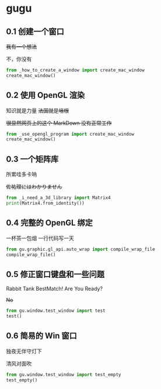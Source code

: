 # gugu

## 0.1 创建一个窗口
~~我有一个想法~~

不，你没有
```python
from _how_to_create_a_window import create_mac_window
create_mac_window()
```

## 0.2 使用 OpenGL 渲染
知识就是力量 ~~法国就是培根~~

~~很显然网页上的这个 MarkDown 没有正常工作~~
```python
from _use_opengl_program import create_mac_window
create_mac_window()
```

## 0.3 一个矩阵库
所累哇多卡呐

~~佐祐理にはわかりません~~
```python
from _i_need_a_3d_library import Matrix4
print(Matrix4.from_identity())
```

## 0.4 完整的 OpenGL 绑定
一杯茶一包烟 一行代码写一天
```python
from gu.graphic.gl_api.auto_wrap import compile_wrap_file
compile_wrap_file()
```

## 0.5 修正窗口键盘和一些问题
Rabbit Tank BestMatch! Are You Ready?

~~No~~
```python
from gu.window.test_window import test
test()
```

## 0.6 简易的 Win 窗口
独夜无伴守灯下

清风对面吹
```python
from gu.window.test_window import test_empty
test_empty()
```
